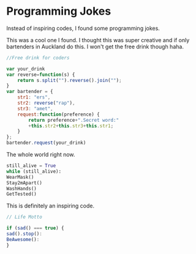 # Programming Jokes
Instead of inspiring codes, I found some programming jokes.


This was a cool one I found. I thought this was super creative and if only bartenders in Auckland do this. I won't get the free drink though haha. 

```javascript
//Free drink for coders

var your_drink
var reverse=function(s) {
    return s.split("").reverse().join("");
}
var bartender = {
    str1: "ers",
    str2: reverse("rap"),
    str3: "amet",
    request:function(preference) {
        return preference+".Secret word:"
        +this.str2+this.str3+this.str1;
    }
};
bartender.request(your_drink)


```
The whole world right now.

```python
still_alive = True
while (still_alive):
WearMask()
Stay2mApart()
WashHands()
GetTested()


```
This is definitely an inspiring code.

```javascript
// Life Motto

if (sad() === true) {
sad().stop():
BeAwesome():
}


